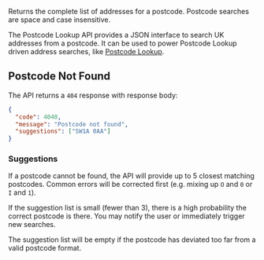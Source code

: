 Returns the complete list of addresses for a postcode. Postcode searches are space and case insensitive.

The Postcode Lookup API provides a JSON interface to search UK addresses from a postcode. It can be used to power Postcode Lookup driven address searches, like [Postcode Lookup](/postcode-lookup).

## Postcode Not Found

The API returns a `404` response with response body:

```json
{
  "code": 4040,
  "message": "Postcode not found",
  "suggestions": ["SW1A 0AA"]
}
```

### Suggestions

If a postcode cannot be found, the API will provide up to 5 closest matching postcodes. Common errors will be corrected first (e.g. mixing up `O` and `0` or `I` and `1`).

If the suggestion list is small (fewer than 3), there is a high probability the correct postcode is there. You may notify the user or immediately trigger new searches.

The suggestion list will be empty if the postcode has deviated too far from a valid postcode format.
